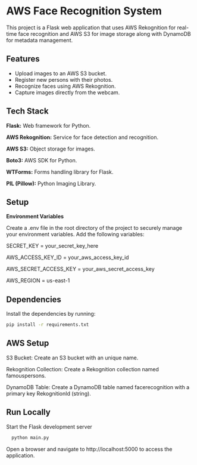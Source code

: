 
# AWS Face Recognition System

This project is a Flask web application that uses AWS Rekognition for real-time face recognition and AWS S3 for image storage along with DynamoDB for metadata management.


## Features

- Upload images to an AWS S3 bucket.
- Register new persons with their photos.
- Recognize faces using AWS Rekognition.
- Capture images directly from the webcam.


## Tech Stack

**Flask:** Web framework for Python.

**AWS Rekognition:** Service for face detection and recognition.

**AWS S3:** Object storage for images.

**Boto3:** AWS SDK for Python.

**WTForms:** Forms handling library for Flask.

**PIL (Pillow):** Python Imaging Library.


## Setup

**Environment Variables**

Create a .env file in the root directory of the project to securely manage your environment variables. 
Add the following variables:

SECRET_KEY = your_secret_key_here

AWS_ACCESS_KEY_ID = your_aws_access_key_id

AWS_SECRET_ACCESS_KEY = your_aws_secret_access_key

AWS_REGION = us-east-1


## Dependencies

Install the dependencies by running:
```bash
pip install -r requirements.txt
```


## AWS Setup

S3 Bucket: Create an S3 bucket with an unique name.

Rekognition Collection: Create a Rekognition collection named famouspersons.

DynamoDB Table: Create a DynamoDB table named facerecognition with a primary key RekognitionId (string).
## Run Locally

Start the Flask development server

```bash
  python main.py
```

Open a browser and navigate to http://localhost:5000 to access the application.

